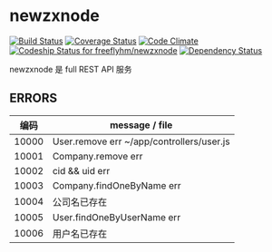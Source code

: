 # newzxnode

[![Build Status](https://travis-ci.org/freeflyhm/newzxnode.svg?branch=master)](https://travis-ci.org/freeflyhm/newzxnode)
[![Coverage Status](https://coveralls.io/repos/github/freeflyhm/newzxnode/badge.svg?branch=master)](https://coveralls.io/github/freeflyhm/newzxnode?branch=master)
[![Code Climate](https://codeclimate.com/github/freeflyhm/newzxnode/badges/gpa.svg)](https://codeclimate.com/github/freeflyhm/newzxnode)
[![Codeship Status for freeflyhm/newzxnode](https://codeship.com/projects/4f089460-28b2-0134-448a-5600f55ce6ca/status?branch=master)](https://codeship.com/projects/162450)
[![Dependency Status](https://gemnasium.com/badges/github.com/freeflyhm/newzxnode.svg)](https://gemnasium.com/github.com/freeflyhm/newzxnode)

newzxnode 是 full REST API 服务

## ERRORS

编码 | message / file
-----|------------------------------------------
10000| User.remove err ~/app/controllers/user.js
10001| Company.remove err
10002| cid && uid err
10003| Company.findOneByName err
10004| 公司名已存在
10005| User.findOneByUserName err
10006| 用户名已存在


